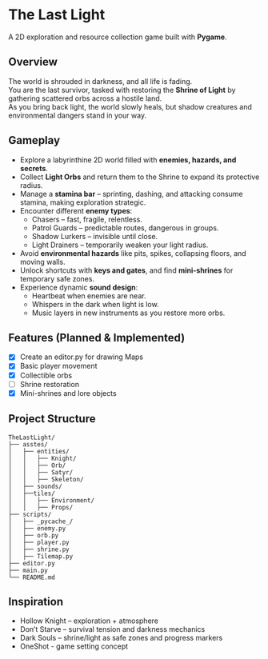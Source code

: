 # The Last Light
A 2D exploration and resource collection game built with **Pygame**.  

## Overview
The world is shrouded in darkness, and all life is fading.  
You are the last survivor, tasked with restoring the **Shrine of Light** by gathering scattered orbs across a hostile land.  
As you bring back light, the world slowly heals, but shadow creatures and environmental dangers stand in your way.  

## Gameplay
- Explore a labyrinthine 2D world filled with **enemies, hazards, and secrets**.  
- Collect **Light Orbs** and return them to the Shrine to expand its protective radius.  
- Manage a **stamina bar** – sprinting, dashing, and attacking consume stamina, making exploration strategic.
- Encounter different **enemy types**:
  - Chasers – fast, fragile, relentless.  
  - Patrol Guards – predictable routes, dangerous in groups.  
  - Shadow Lurkers – invisible until close.  
  - Light Drainers – temporarily weaken your light radius.  
- Avoid **environmental hazards** like pits, spikes, collapsing floors, and moving walls.  
- Unlock shortcuts with **keys and gates**, and find **mini-shrines** for temporary safe zones.  
- Experience dynamic **sound design**:
  - Heartbeat when enemies are near.  
  - Whispers in the dark when light is low.  
  - Music layers in new instruments as you restore more orbs.  

## Features (Planned & Implemented)
- [x] Create an editor.py for drawing Maps
- [x] Basic player movement  
- [x] Collectible orbs  
- [ ] Shrine restoration  
- [x] Mini-shrines and lore objects 

## Project Structure
```text
TheLastLight/
├── asstes/
│   ├── entities/
│   │   ├── Knight/
│   │   ├── Orb/
│   │   ├── Satyr/
│   │   ├── Skeleton/
│   ├── sounds/
│   ├──tiles/
│   │   ├── Environment/
│   │   ├── Props/
├── scripts/
│   ├── _pycache_/
│   ├── enemy.py
│   ├── orb.py
│   ├── player.py
│   ├── shrine.py
│   ├── Tilemap.py
├── editor.py
├── main.py
└── README.md
```

## Inspiration
 - Hollow Knight – exploration + atmosphere
 - Don’t Starve – survival tension and darkness mechanics
 - Dark Souls – shrine/light as safe zones and progress markers
 - OneShot - game setting concept
